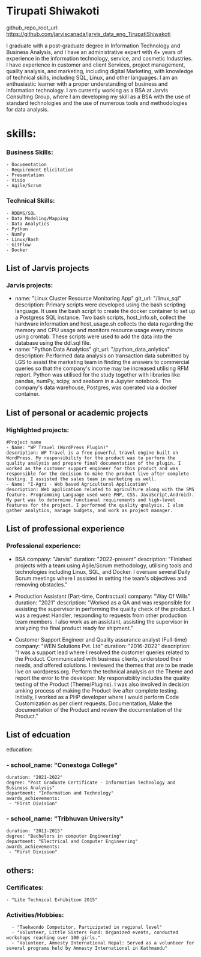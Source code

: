 
# Tirupati Shiwakoti
github_repo_root_url: https://github.com/jarviscanada/jarvis_data_eng_TirupatiShiwakoti

I graduate with a post-graduate degree in Information Technology and Business Analysis, and I have an administrative expert with 4+ years of experience in the information technology, service, and cosmetic Industries. I have experience in customer and client Services, project management, quality analysis, and marketing, including digital Marketing, with knowledge of technical skills, including SQL, Linux, and other languages. I am an enthusiastic learner with a proper understanding of business and information technology. I am currently working as a BSA at Jarvis Consulting Group, where I am developing my skill as a BSA with the use of standard technologies and the use of numerous tools and methodologies for data analysis.

# skills:
###  Business Skills:
    - Documentation
    - Requirement Elicitation
    - Presentation
    - Visio
    - Agile/Scrum
  
###  Technical Skills:
    - RDBMS/SQL
    - Data Modeling/Mapping
    - Data Analytics
    - Python
    - NumPy
    - Linux/Bash
    - GitFlow
    - Docker
## List of Jarvis projects
### Jarvis projects:
  - name: "Linux Cluster Resource Monitoring App"
    git_url: "/linux_sql"
    description: Primary scripts were developed using the bash scripting language. It uses the bash script to create the docker container to set up a Postgress SQL instance. Two bash scripts, host_info.sh, collect the hardware information and host_usage.sh collects the data regarding the memory and CPU usage and monitors resource usage every minute using crontab. These scripts were used to add the data into the database using the ddl.sql file.
  - name: "Python Data Analytics"
    git_url: "/python_data_anlytics"
    description: Performed data analysis on transaction data submitted by LGS to assist the marketing team in finding the answers to commercial queries so that the company's income may be increased utilising RFM report. Python was utilised for the study together with libraries like pandas, numPy, scipy, and seaborn in a Jupyter notebook. The company's data warehouse, Postgres, was operated via a docker container.

## List of personal or academic projects
### Highlighted projects:
    #Project name
    - Name: "WP Travel (WordPress Plugin)"
    description: WP Travel is a free powerful travel engine built on WordPress. My responsibility for the product was to perform the quality analysis and prepare final documentation of the plugin. I worked as the customer support engineer for this product and was responsible for the decision to make the product live after complete testing. I assisted the sales team in marketing as well.
    - Name: "I-Agri - Web based Agricultural Application"
    description: Web application related to agriculture along with the SMS feature. Programming Language used were PHP, CSS. JavaScript,Android). My part was to determine functional requirements and high-level features for the project. I performed the quality qnalysis. I also gather analytics, manage budgets, and work as project manager.

## List of professional experience
### Professional experience:
  - BSA
    company: "Jarvis"
    duration: "2022-present"
    description: "Finished projects with a team using Agile/Scrum methodology, utilising tools and technologies including Linux, SQL, and Docker. I oversaw several Daily Scrum meetings where I assisted in setting the team's objectives and removing obstacles."
 
   - Production Assistant (Part-time, Contractual)
     company: "Way Of Wills"
     duration: "2021"
     description: "Worked as a QA and was responsible for assisting the supervisor in performing the quality check of the product. I was a request Handler, responding to requests from other production team members. I also work as an assistant, assisting the supervisor in analyzing the final product ready for shipment."
  
  - Customer Support Engineer and Quality assurance analyst (Full-time)
    company: "WEN Solutions Pvt. Ltd"
    duration: "2016-2022"
    description: "I was a support lead where I resolved the customer queries related to the Product. Communicated with business clients, understood their needs, and offered solutions. I reviewed the themes that are to be made live on wordpress.org. Perform the technical analysis on the Theme and report the error to the developer. My responsibility includes the quality testing of the Product (Theme/Plugins). I was also involved in decision amking process of making the Product live after complete testing. Initially, I worked as a PHP developer where I would perform Code Customization as per client requests. Documentation, Make the documentation of the Product and review the documentation of the Product."
  
## List of edcuation

education: 
###  - school_name: "Conestoga College"
    duration: "2021-2022"
    degree: "Post Graduate Certificate - Information Technology and Business Analysis"
    department: "Information and Technology"
    awards_achievements:
     - "First Division"
     
###  - school_name: "Tribhuvan University"
    duration: "2011-2015"
    degree: "Bachelors in computer Engineering"
    department: "Electrical and Computer Engineering"
    awards_achievements:
     - "First Division"

## others:
###  Certificates:
    - "Lite Technical Exhibition 2015"
      
###  Activities/Hobbies:
      - "Taekwondo Competitor, Participated in regional level"
      - "Volunteer, Little Sisters Fund: Organized events, conducted workshops reaching over 100 girls."
      - "Volunteer, Amnesty International Nepal: Served as a volunteer for several programs held by Amnesty International in Kathmandu"

